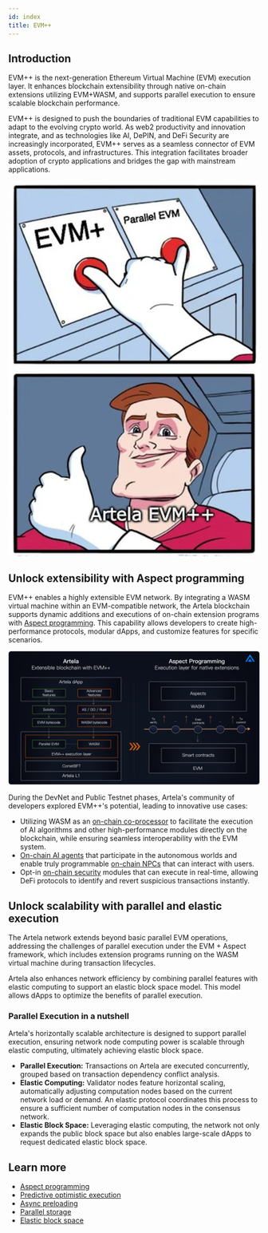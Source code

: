 ```yaml
---
id: index
title: EVM++
---
```


## Introduction

EVM++ is the next-generation Ethereum Virtual Machine (EVM) execution layer. It enhances blockchain extensibility through native on-chain extensions utilizing EVM+WASM, and supports parallel execution to ensure scalable blockchain performance.

EVM++ is designed to push the boundaries of traditional EVM capabilities to adapt to the evolving crypto world. As web2 productivity and innovation integrate, and as technologies like AI, DePIN, and DeFi Security are increasingly incorporated, EVM++ serves as a seamless connector of EVM assets, protocols, and infrastructures. This integration facilitates broader adoption of crypto applications and bridges the gap with mainstream applications.

![fifty_p](../img/evm++_1.png)

## Unlock extensibility with Aspect programming

EVM++ enables a highly extensible EVM network. By integrating a WASM virtual machine within an EVM-compatible network, the Artela blockchain supports dynamic additions and executions of on-chain extension programs with [Aspect programming](/main/Aspect-Programming/Aspect). This capability allows developers to create high-performance protocols, modular dApps, and customize features for specific scenarios.

![sss](../img/artela3.png)

During the DevNet and Public Testnet phases, Artela's community of developers explored EVM++'s potential, leading to innovative use cases:

- Utilizing WASM as an [on-chain co-processor](https://www.odaily.news/en/post/5191903) to facilitate the execution of AI algorithms and other high-performance modules directly on the blockchain, while ensuring seamless interoperability with the EVM system.
- [On-chain AI agents](https://github.com/cellulalifegame/Pac-Man-Artela-Aspect) that participate in the autonomous worlds and enable truly programmable [on-chain NPCs](https://artela.network/blog/aspect-case-on-chain-npc-for-autonomous-world-game) that can interact with users.
- Opt-in [on-chain security](https://artela.network/blog/eliminate-reentrancy-attacks-with-on-chain-runtime-protection) modules that can execute in real-time, allowing DeFi protocols to identify and revert suspicious transactions instantly.

## Unlock scalability with parallel and elastic execution

The Artela network extends beyond basic parallel EVM operations, addressing the challenges of parallel execution under the EVM + Aspect framework, which includes extension programs running on the WASM virtual machine during transaction lifecycles.

Artela also enhances network efficiency by combining parallel features with elastic computing to support an elastic block space model. This model allows dApps to optimize the benefits of parallel execution.

### **Parallel Execution** in a nutshell

Artela's horizontally scalable architecture is designed to support parallel execution, ensuring network node computing power is scalable through elastic computing, ultimately achieving elastic block space.

- **Parallel Execution:** Transactions on Artela are executed concurrently, grouped based on transaction dependency conflict analysis.
- **Elastic Computing:** Validator nodes feature horizontal scaling, automatically adjusting computation nodes based on the current network load or demand. An elastic protocol coordinates this process to ensure a sufficient number of computation nodes in the consensus network.
- **Elastic Block Space:** Leveraging elastic computing, the network not only expands the public block space but also enables large-scale dApps to request dedicated elastic block space.

## Learn more

- [Aspect programming](/main/intro-to-artela/EVM++/aspect-programming/aspect)
- [Predictive optimistic execution](/main/intro-to-artela/EVM++/parallel-EVM/predictive-optimistic-execution)
- [Async preloading](/main/intro-to-artela/EVM++/parallel-EVM/async-preloading)
- [Parallel storage](/main/intro-to-artela/EVM++/parallel-EVM/parallel-storage)
- [Elastic block space](/main/intro-to-artela/EVM++/parallel-EVM/elastic-block-space)
